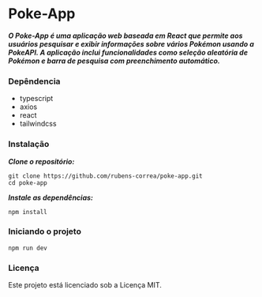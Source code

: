 # Poke-App
 ***O Poke-App é uma aplicação web baseada em React que permite aos usuários pesquisar e exibir informações sobre vários Pokémon usando a PokeAPI. A aplicação inclui funcionalidades como seleção aleatória de Pokémon e barra de pesquisa com preenchimento automático.***

 ### Depêndencia
<ul>
 <li>typescript</li>
 <li>axios</li>
 <li>react</li>
 <li>tailwindcss</li>
</ul>

 ### Instalação
 ***Clone o repositório:***
```
git clone https://github.com/rubens-correa/poke-app.git
cd poke-app
```
 ***Instale as dependências:***
```
npm install
```
### Iniciando o projeto
```
npm run dev
```
### Licença
Este projeto está licenciado sob a Licença MIT.
